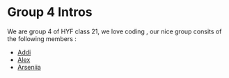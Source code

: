 # Group 4 Intros

We are group 4 of HYF class 21, we love coding , our nice group consits of the following members :

- [Addi](https://github.com/HYF-Class21/workflows-group4-intro/blob/master/group4/addi.md)
- [Alex](https://github.com/HYF-Class21/workflows-group4-intro/blob/master/group4/alex.md)
- [Arseniia](https://github.com/HYF-Class21/workflows-group4-intro/blob/master/group4/arseniia.md)
